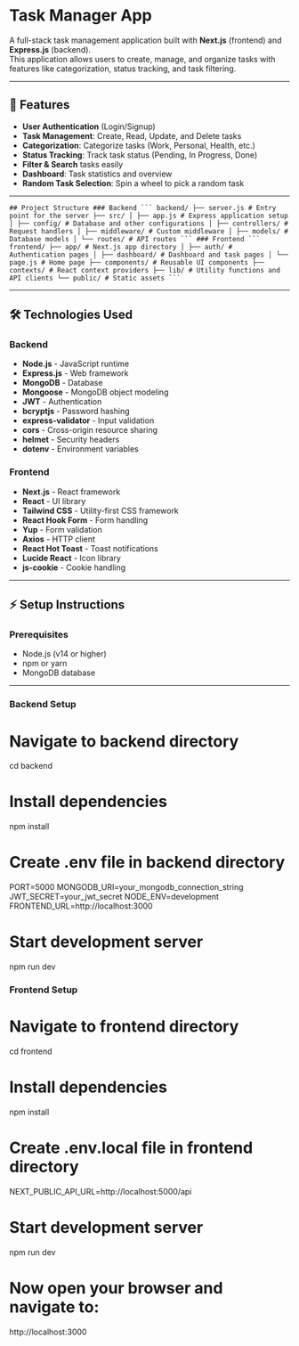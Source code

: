 # Task Manager App

A full-stack task management application built with **Next.js** (frontend) and **Express.js** (backend).  
This application allows users to create, manage, and organize tasks with features like categorization, status tracking, and task filtering.

---

## 🚀 Features

- **User Authentication** (Login/Signup)
- **Task Management**: Create, Read, Update, and Delete tasks
- **Categorization**: Categorize tasks (Work, Personal, Health, etc.)
- **Status Tracking**: Track task status (Pending, In Progress, Done)
- **Filter & Search** tasks easily
- **Dashboard**: Task statistics and overview
- **Random Task Selection**: Spin a wheel to pick a random task

---

<pre><code>## Project Structure ### Backend ``` backend/ ├── server.js # Entry point for the server ├── src/ │ ├── app.js # Express application setup │ ├── config/ # Database and other configurations │ ├── controllers/ # Request handlers │ ├── middleware/ # Custom middleware │ ├── models/ # Database models │ └── routes/ # API routes ``` ### Frontend ``` frontend/ ├── app/ # Next.js app directory │ ├── auth/ # Authentication pages │ ├── dashboard/ # Dashboard and task pages │ └── page.js # Home page ├── components/ # Reusable UI components ├── contexts/ # React context providers ├── lib/ # Utility functions and API clients └── public/ # Static assets ``` </code></pre>

---

## 🛠️ Technologies Used

### Backend

- **Node.js** - JavaScript runtime
- **Express.js** - Web framework
- **MongoDB** - Database
- **Mongoose** - MongoDB object modeling
- **JWT** - Authentication
- **bcryptjs** - Password hashing
- **express-validator** - Input validation
- **cors** - Cross-origin resource sharing
- **helmet** - Security headers
- **dotenv** - Environment variables

### Frontend

- **Next.js** - React framework
- **React** - UI library
- **Tailwind CSS** - Utility-first CSS framework
- **React Hook Form** - Form handling
- **Yup** - Form validation
- **Axios** - HTTP client
- **React Hot Toast** - Toast notifications
- **Lucide React** - Icon library
- **js-cookie** - Cookie handling

---

## ⚡ Setup Instructions

### Prerequisites

- Node.js (v14 or higher)
- npm or yarn
- MongoDB database

---

### Backend Setup

# Navigate to backend directory

cd backend

# Install dependencies

npm install

# Create .env file in backend directory

PORT=5000
MONGODB_URI=your_mongodb_connection_string
JWT_SECRET=your_jwt_secret
NODE_ENV=development
FRONTEND_URL=http://localhost:3000

# Start development server

npm run dev

### Frontend Setup

# Navigate to frontend directory

cd frontend

# Install dependencies

npm install

# Create .env.local file in frontend directory

NEXT_PUBLIC_API_URL=http://localhost:5000/api

# Start development server

npm run dev

# Now open your browser and navigate to:

http://localhost:3000
